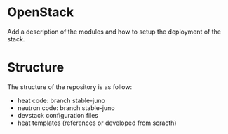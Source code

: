 # OpenStack
Add a description of the modules and how to setup the deployment of the stack.

# Structure
The structure of the repository is as follow:

* heat code: branch stable-juno
* neutron code: branch stable-juno
* devstack configuration files
* heat templates (references or developed from scracth)  
